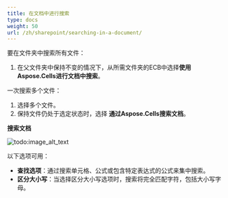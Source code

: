 ```yaml
---
title: 在文档中进行搜索
type: docs
weight: 50
url: /zh/sharepoint/searching-in-a-document/
---
```


要在文件夹中搜索所有文件：

1. 在父文件夹中保持不变的情况下，从所需文件夹的ECB中选择**使用Aspose.Cells进行文档中搜索**。

一次搜索多个文件：

1. 选择多个文件。
1. 保持文件仍处于选定状态时，选择 **通过Aspose.Cells搜索文档**。

**搜索文档** 

![todo:image_alt_text](searching-in-a-document_1.png)

以下选项可用：

- **查找选项**：通过搜索单元格、公式或包含特定表达式的公式来集中搜索。
- **区分大小写**：当选择区分大小写选项时，搜索将完全匹配字符，包括大小写字母。
